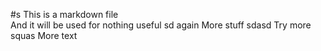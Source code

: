 #s This is a markdown file  
And it will be used for nothing useful 
sd
again More stuff 
sdasd
Try more squas
More text 

